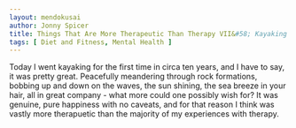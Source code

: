 ```yaml
---
layout: mendokusai
author: Jonny Spicer
title: Things That Are More Therapeutic Than Therapy VII&#58; Kayaking
tags: [ Diet and Fitness, Mental Health ]
---
```

Today I went kayaking for the first time in circa ten years, and I have to say, it was pretty great. Peacefully meandering through rock formations, bobbing up and down
on the waves, the sun shining, the sea breeze in your hair, all in great company - what more could one possibly wish for? It was genuine, pure happiness with no caveats,
and for that reason I think was vastly more therapuetic than the majority of my experiences with therapy.
